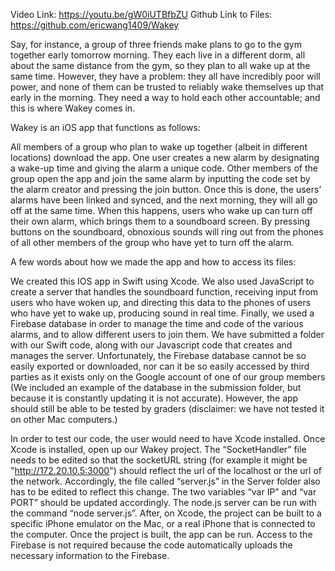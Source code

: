 Video Link: https://youtu.be/gW0iUTBfbZU 
Github Link to Files: https://github.com/ericwang1409/Wakey

Say, for instance, a group of three friends make plans to go to the gym together early tomorrow morning. They each live in a different dorm, all about the same distance from the gym, so they plan to all wake up at the same time. However, they have a problem: they all have incredibly poor will power, and none of them can be trusted to reliably wake themselves up that early in the morning. They need a way to hold each other accountable; and this is where Wakey comes in. 

Wakey is an iOS app that functions as follows:
	
All members of a group who plan to wake up together (albeit in different locations) download the app. One user creates a new alarm by designating a wake-up time and giving the alarm a unique code. Other members of the group open the app and join the same alarm by inputting the code set by the alarm creator and pressing the join button. Once this is done, the users’ alarms have been linked and synced, and the next morning, they will all go off at the same time. When this happens, users who wake up can turn off their own alarm, which brings them to a soundboard screen. By pressing buttons on the soundboard, obnoxious sounds will ring out from the phones of all other members of the group who have yet to turn off the alarm. 
	
A few words about how we made the app and how to access its files:

We created this IOS app in Swift using Xcode. We also used JavaScript to create a server that handles the soundboard function, receiving input from users who have woken up, and directing this data to the phones of users who have yet to wake up, producing sound in real time. Finally, we used a Firebase database in order to manage the time and code of the various alarms, and to allow different users to join them. We have submitted a folder with our Swift code, along with our Javascript code that creates and manages the server. Unfortunately, the Firebase database cannot be so easily exported or downloaded, nor can it be so easily accessed by third parties as it exists only on the Google account of one of our group members (We included an example of the database in the submission folder, but because it is constantly updating it is not accurate). However, the app should still be able to be tested by graders (disclaimer: we have not tested it on other Mac computers.) 

In order to test our code, the user would need to have Xcode installed. Once Xcode is installed, open up our Wakey project. The “SocketHandler” file needs to be edited so that the socketURL string (for example it might be "http://172.20.10.5:3000") should reflect the url of the localhost or the url of the network. Accordingly, the file called “server.js” in the Server folder also has to be edited to reflect this change. The two variables “var IP” and “var PORT” should be updated accordingly. The node.js server can be run with the command “node server.js”. After, on Xcode, the project can be built to a specific iPhone emulator on the Mac, or a real iPhone that is connected to the computer. Once the project is built, the app can be run. Access to the Firebase is not required because the code automatically uploads the necessary information to the Firebase.
